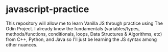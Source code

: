 # javascript-practice
This repository will allow me to learn Vanilla JS through practice using The Odin Project. I already know the fundamentals (variables/types, methods/functions, conditionals, loops, Data Structures &amp; Algorithms, etc) from C++, Python, and Java so I'll just be learning the JS syntax among other nuances.
